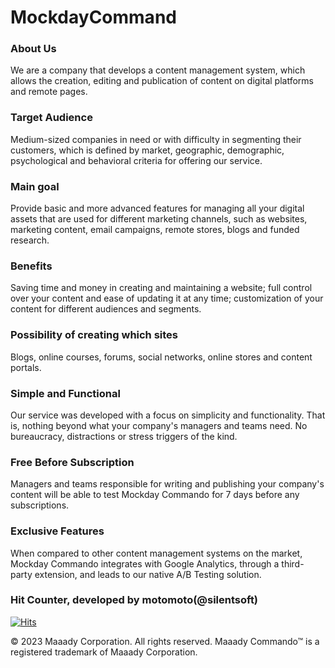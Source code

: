 # MockdayCommand
### About Us
We are a company that develops a content management system, which allows the creation, editing and publication of content on digital platforms and remote pages.

### Target Audience
Medium-sized companies in need or with difficulty in segmenting their customers, which is defined by market, geographic, demographic, psychological and behavioral criteria for offering our service.

### Main goal
Provide basic and more advanced features for managing all your digital assets that are used for different marketing channels, such as websites, marketing content, email campaigns, remote stores, blogs and funded research.

### Benefits
Saving time and money in creating and maintaining a website; full control over your content and ease of updating it at any time; customization of your content for different audiences and segments.

### Possibility of creating which sites
Blogs, online courses, forums, social networks, online stores and content portals.

### Simple and Functional
Our service was developed with a focus on simplicity and functionality. That is, nothing beyond what your company's managers and teams need. No bureaucracy, distractions or stress triggers of the kind.

### Free Before Subscription
Managers and teams responsible for writing and publishing your company's content will be able to test Mockday Commando for 7 days before any subscriptions.

### Exclusive Features
When compared to other content management systems on the market, Mockday Commando integrates with Google Analytics, through a third-party extension, and leads to our native A/B Testing solution.

### Hit Counter, developed by motomoto(@silentsoft)
[![Hits](https://hits.sh/hceresetti.github.io/maaadycommando-br.svg?style=for-the-badge&label=visitas&color=0000ff&labelColor=000000)](https://hits.sh/hceresetti.github.io/maaadycommando-br/)

© 2023 Maaady Corporation. All rights reserved. Maaady Commando™ is a registered trademark of Maaady Corporation.
